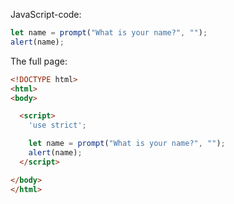 JavaScript-code:

```js demo run
let name = prompt("What is your name?", "");
alert(name);
```

The full page:

```html
<!DOCTYPE html>
<html>
<body>

  <script>
    'use strict';

    let name = prompt("What is your name?", "");
    alert(name);
  </script>

</body>
</html>
```
